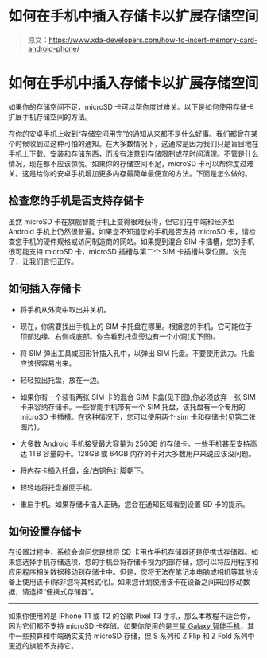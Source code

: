 # 如何在手机中插入存储卡以扩展存储空间

> 原文：<https://www.xda-developers.com/how-to-insert-memory-card-android-phone/>

# 如何在手机中插入存储卡以扩展存储空间

如果你的存储空间不足，microSD 卡可以帮你度过难关。以下是如何使用存储卡扩展手机存储空间的方法。

在你的[安卓手机](https://www.xda-developers.com/best-android-phones/)上收到“存储空间用完”的通知从来都不是什么好事。我们都曾在某个时候收到过这种可怕的通知。在大多数情况下，这通常是因为我们只是盲目地在手机上下载、安装和存储东西，而没有注意到存储限制或花时间清理。不管是什么情况，现在都不应该惊慌。如果你的存储空间不足，microSD 卡可以帮你度过难关。这是给你的安卓手机增加更多内存最简单最便宜的方法。下面是怎么做的。

## 检查您的手机是否支持存储卡

虽然 microSD 卡在旗舰智能手机上变得很难获得，但它们在中端和经济型 Android 手机上仍然很普遍。如果您不知道您的手机是否支持 microSD 卡，请检查您手机的硬件规格或访问制造商的网站。如果提到混合 SIM 卡插槽，您的手机很可能支持 microSD 卡，microSD 插槽与第二个 SIM 卡插槽共享位置。说完了，让我们言归正传。

## 如何插入存储卡

*   将手机从外壳中取出并关机。
*   现在，你需要找出手机上的 SIM 卡托盘在哪里。根据您的手机，它可能位于顶部边缘、右侧或底部。你会看到托盘旁边有一个小洞(见下图)。

*   将 SIM 弹出工具或回形针插入孔中，以弹出 SIM 托盘。不要使用武力。托盘应该很容易出来。

*   轻轻拉出托盘，放在一边。
*   如果你有一个装有两张 SIM 卡的混合 SIM 卡盒(见下图),你必须放弃一张 SIM 卡来容纳存储卡。一些智能手机带有一个 SIM 托盘，该托盘有一个专用的 microSD 卡插槽。在这种情况下，您可以使用两个 sim 卡和存储卡(见第二张图片)。

*   大多数 Android 手机接受最大容量为 256GB 的存储卡。一些手机甚至支持高达 1TB 容量的卡。128GB 或 64GB 内存的卡对大多数用户来说应该没问题。

*   将内存卡插入托盘，金/古铜色针脚朝下。

*   轻轻地将托盘推回手机。
*   重启手机。如果存储卡插入正确，您会在通知区域看到设置 SD 卡的提示。

## 如何设置存储卡

在设置过程中，系统会询问您是想将 SD 卡用作手机存储器还是便携式存储器。如果您选择手机存储选项，您的手机会将存储卡视为内部存储，您可以将应用程序和应用程序相关数据移动到存储卡中。但是，您将无法在笔记本电脑或相机等其他设备上使用该卡(除非您将其格式化)。如果您计划使用该卡在设备之间来回移动数据，请选择“便携式存储器”。

* * *

如果你使用的是 iPhone T1 或 T2 的谷歌 Pixel T3 手机，那么本教程不适合你，因为它们都不支持 microSD 卡存储。如果你使用的是[三星 Galaxy 智能手机](https://www.xda-developers.com/best-samsung-phones/)，其中一些预算和中端确实支持 microSD 存储，但 S 系列和 Z Flip 和 Z Fold 系列中更近的旗舰不支持它。